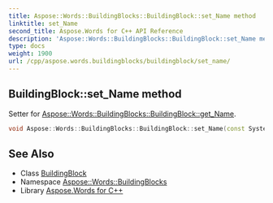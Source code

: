 ```yaml
---
title: Aspose::Words::BuildingBlocks::BuildingBlock::set_Name method
linktitle: set_Name
second_title: Aspose.Words for C++ API Reference
description: 'Aspose::Words::BuildingBlocks::BuildingBlock::set_Name method. Setter for Aspose::Words::BuildingBlocks::BuildingBlock::get_Name in C++.'
type: docs
weight: 1900
url: /cpp/aspose.words.buildingblocks/buildingblock/set_name/
---
```

## BuildingBlock::set_Name method


Setter for [Aspose::Words::BuildingBlocks::BuildingBlock::get_Name](../get_name/).

```cpp
void Aspose::Words::BuildingBlocks::BuildingBlock::set_Name(const System::String &value)
```

## See Also

* Class [BuildingBlock](../)
* Namespace [Aspose::Words::BuildingBlocks](../../)
* Library [Aspose.Words for C++](../../../)
